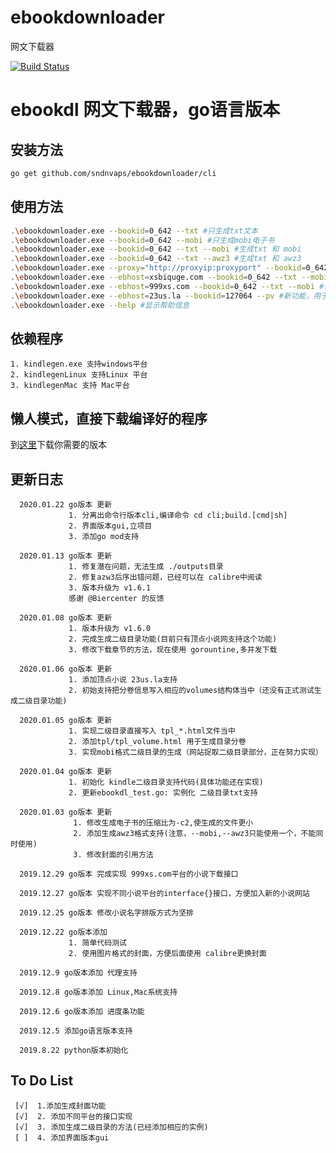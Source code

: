 # ebookdownloader
网文下载器

[![Build Status](https://travis-ci.org/sndnvaps/ebookdownloader.svg?branch=master)](https://travis-ci.org/sndnvaps/ebookdownloader)

# ebookdl 网文下载器，go语言版本

  ## 安装方法
  ```bash
  go get github.com/sndnvaps/ebookdownloader/cli
  ```
  ## 使用方法
  ```bash
  .\ebookdownloader.exe --bookid=0_642 --txt #只生成txt文本
  .\ebookdownloader.exe --bookid=0_642 --mobi #只生成mobi电子书
  .\ebookdownloader.exe --bookid=0_642 --txt --mobi #生成txt 和 mobi
  .\ebookdownloader.exe --bookid=0_642 --txt --awz3 #生成txt 和 awz3
  .\ebookdownloader.exe --proxy="http://proxyip:proxyport" --bookid=0_642 --mobi #生成mobi电子书，在下载章节的过程中使用 Proxy
  .\ebookdownloader.exe --ebhost=xsbiquge.com --bookid=0_642 --txt --mobi #使用xsbiquge.com做为下载源，生成txt 和 mobi
  .\ebookdownloader.exe --ebhost=999xs.com --bookid=0_642 --txt --mobi #使用999xs.com做为下载源，生成txt 和 mobi
  .\ebookdownloader.exe --ebhost=23us.la --bookid=127064 --pv #新功能，用于打印小说的分卷信息，此时不下载小说任何内容
  .\ebookdownloader.exe --help #显示帮助信息
  ```

  ## 依赖程序 
    1. kindlegen.exe 支持windows平台
    2. kindlegenLinux 支持Linux 平台
    3. kindlegenMac 支持 Mac平台

  ## 懒人模式，直接下载编译好的程序
  
  到[这里](https://github.com/sndnvaps/ebookdownloader/releases)下载你需要的版本

  ## 更新日志

      2020.01.22 go版本 更新
                 1. 分离出命令行版本cli,编译命令 cd cli;build.[cmd|sh]
                 2. 界面版本gui,立项目
                 3. 添加go mod支持

      2020.01.13 go版本 更新
                 1. 修复潜在问题，无法生成 ./outputs目录
                 2. 修复azw3后序出错问题，已经可以在 calibre中阅读
                 3. 版本升级为 v1.6.1
                 感谢 @Biercenter 的反馈

      2020.01.08 go版本 更新
                 1. 版本升级为 v1.6.0
                 2. 完成生成二级目录功能(目前只有顶点小说网支持这个功能)
                 3. 修改下载章节的方法，现在使用 gorountine,多并发下载
                 
      2020.01.06 go版本 更新
                 1. 添加顶点小说 23us.la支持
                 2. 初始支持把分卷信息写入相应的volumes结构体当中（还没有正式测试生成二级目录功能)
                 
      2020.01.05 go版本 更新
                 1. 实现二级目录直接写入 tpl_*.html文件当中
                 2. 添加tpl/tpl_volume.html 用于生成目录分卷
                 3. 实现mobi格式二级目录的生成（网站捉取二级目录部分，正在努力实现）

      2020.01.04 go版本 更新
                 1. 初始化 kindle二级目录支持代码(具体功能还在实现)
                 2. 更新ebookdl_test.go: 实例化 二级目录txt支持
                 
      2020.01.03 go版本 更新
                  1. 修改生成电子书的压缩比为-c2,使生成的文件更小
                  2. 添加生成awz3格式支持(注意，--mobi,--awz3只能使用一个，不能同时使用)
                  3. 修改封面的引用方法

      2019.12.29 go版本 完成实现 999xs.com平台的小说下载接口

      2019.12.27 go版本 实现不同小说平台的interface{}接口，方便加入新的小说网站

      2019.12.25 go版本 修改小说名字排版方式为坚排

      2019.12.22 go版本添加 
                 1. 简单代码测试
                 2. 使用图片格式的封面，方便后面使用 calibre更换封面

      2019.12.9 go版本添加 代理支持

      2019.12.8 go版本添加 Linux,Mac系统支持

      2019.12.6 go版本添加 进度条功能

      2019.12.5 添加go语言版本支持
      
      2019.8.22 python版本初始化

  ## To Do List

     [√]  1.添加生成封面功能
     [√]  2. 添加不同平台的接口实现
     [√]  3. 添加生成二级目录的方法(已经添加相应的实例)
     [ ]  4. 添加界面版本gui
